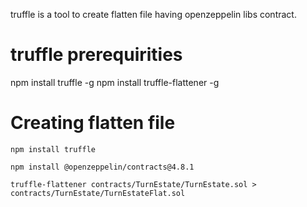 truffle is a tool to create flatten file having openzeppelin libs contract.

# truffle prerequirities
npm install truffle -g
npm install truffle-flattener -g


# Creating flatten file
```
npm install truffle
```

```
npm install @openzeppelin/contracts@4.8.1
```

```
truffle-flattener contracts/TurnEstate/TurnEstate.sol > contracts/TurnEstate/TurnEstateFlat.sol
```